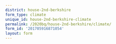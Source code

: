 ```yaml
---
district: house-2nd-berkshire
form_type: climate
unique_id: house-2nd-berkshire-climate
permalink: /2020bq/house-2nd-berkshire/climate/
form_id: '201705916871054'
layout: form
---
```


